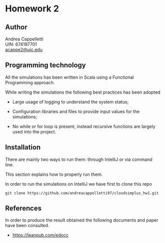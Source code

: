# Homework 2

## Author
Andrea Cappelletti  
UIN: 674197701   
acappe2@uic.edu


## Programming technology
All the simulations has been written in Scala using a Functional Programming approach.

While writing the simulations the following best practices has been adopted

- Large usage of logging to understand the system status;


- Configuration libraries and files to provide input values for the simulations;


- No while or for loop is present, instead recursive functions are largely used into the project.


## Installation
There are mainly two ways to run them: through IntelliJ or via command line.

This section explains how to properly run them.

In order to run the simulations on IntelliJ we have first to clone this repo
```
git clone https://github.com/andreacappelletti97/cloudsimplus_hw1.git
```

## References
In order to produce the result obtained the following documents and paper
have been consulted.

- https://leanpub.com/edocc